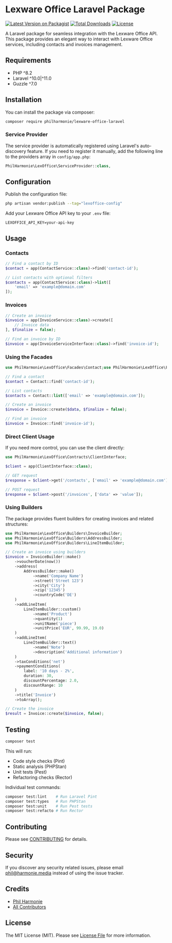 # Lexware Office Laravel Package

[![Latest Version on Packagist](https://img.shields.io/packagist/v/philharmonie/lexware-office-laravel.svg?style=flat-square)](https://packagist.org/packages/philharmonie/lexware-office-laravel)
[![Total Downloads](https://img.shields.io/packagist/dt/philharmonie/lexware-office-laravel.svg?style=flat-square)](https://packagist.org/packages/philharmonie/lexware-office-laravel)
[![License](https://img.shields.io/packagist/l/philharmonie/lexware-office-laravel.svg?style=flat-square)](https://packagist.org/packages/philharmonie/lexware-office-laravel)

A Laravel package for seamless integration with the Lexware Office API. This package provides an elegant way to interact with Lexware Office services, including contacts and invoices management.

## Requirements

- PHP ^8.2
- Laravel ^10.0|^11.0
- Guzzle ^7.0

## Installation

You can install the package via composer:

```bash
composer require philharmonie/lexware-office-laravel
```

### Service Provider

The service provider is automatically registered using Laravel's auto-discovery feature. If you need to register it manually, add the following line to the providers array in `config/app.php`:

```php
PhilHarmonie\LexOffice\ServiceProvider::class,
```

## Configuration

Publish the configuration file:

```bash
php artisan vendor:publish --tag="lexoffice-config"
```

Add your Lexware Office API key to your `.env` file:

```env
LEXOFFICE_API_KEY=your-api-key
```

## Usage

### Contacts

```php
// Find a contact by ID
$contact = app(ContactService::class)->find('contact-id');

// List contacts with optional filters
$contacts = app(ContactService::class)->list([
    'email' => 'example@domain.com'
]);
```

### Invoices

```php
// Create an invoice
$invoice = app(InvoiceService::class)->create([
    // Invoice data
], $finalize = false);

// Find an invoice by ID
$invoice = app(InvoiceServiceInterface::class)->find('invoice-id');
```

### Using the Facades

```php
use PhilHarmonie\LexOffice\Facades\Contact;use PhilHarmonie\LexOffice\Facades\Invoice;

// Find a contact
$contact = Contact::find('contact-id');

// List contacts
$contacts = Contact::list(['email' => 'example@domain.com']);

// Create an invoice
$invoice = Invoice::create($data, $finalize = false);

// Find an invoice
$invoice = Invoice::find('invoice-id');
```

### Direct Client Usage

If you need more control, you can use the client directly:

```php
use PhilHarmonie\LexOffice\Contracts\ClientInterface;

$client = app(ClientInterface::class);

// GET request
$response = $client->get('/contacts', ['email' => 'example@domain.com']);

// POST request
$response = $client->post('/invoices', ['data' => 'value']);
```

### Using Builders

The package provides fluent builders for creating invoices and related structures:

```php
use PhilHarmonie\LexOffice\Builders\InvoiceBuilder;
use PhilHarmonie\LexOffice\Builders\AddressBuilder;
use PhilHarmonie\LexOffice\Builders\LineItemBuilder;

// Create an invoice using builders
$invoice = InvoiceBuilder::make()
    ->voucherDate(now())
    ->address(
        AddressBuilder::make()
            ->name('Company Name')
            ->street('Street 123')
            ->city('City')
            ->zip('12345')
            ->countryCode('DE')
    )
    ->addLineItem(
        LineItemBuilder::custom()
            ->name('Product')
            ->quantity(1)
            ->unitName('piece')
            ->unitPrice('EUR', 99.99, 19.0)
    )
    ->addLineItem(
        LineItemBuilder::text()
            ->name('Note')
            ->description('Additional information')
    )
    ->taxConditions('net')
    ->paymentConditions(
        label: '10 days - 2%',
        duration: 30,
        discountPercentage: 2.0,
        discountRange: 10
    )
    ->title('Invoice')
    ->toArray();

// Create the invoice
$result = Invoice::create($invoice, false);
```

## Testing

```bash
composer test
```

This will run:

- Code style checks (Pint)
- Static analysis (PHPStan)
- Unit tests (Pest)
- Refactoring checks (Rector)

Individual test commands:

```bash
composer test:lint    # Run Laravel Pint
composer test:types   # Run PHPStan
composer test:unit    # Run Pest tests
composer test:refacto # Run Rector
```

## Contributing

Please see [CONTRIBUTING](CONTRIBUTING.md) for details.

## Security

If you discover any security related issues, please email phil@harmonie.media instead of using the issue tracker.

## Credits

- [Phil Harmonie](https://github.com/philharmonie)
- [All Contributors](../../contributors)

## License

The MIT License (MIT). Please see [License File](LICENSE.md) for more information.
